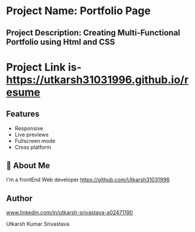 
# Project Name: Portfolio Page

## Project Description: Creating Multi-Functional Portfolio using Html and CSS
#  Project Link is-https://utkarsh31031996.github.io/resume

## Features
- Responsive
- Live previews
- Fullscreen mode
- Cross platform


## 🚀 About Me
I'm a frontEnd Web developer
https://github.com/Utkarsh31031996


## Author
www.linkedin.com/in/utkarsh-srivastava-a02471190

Utkarsh Kumar Srivastava
